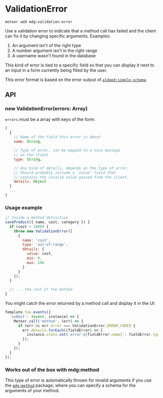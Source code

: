 # ValidationError

```
meteor add mdg:validation-error
```

Use a validation error to indicate that a method call has failed and the client can fix it by changing specific arguments. Examples:

1. An argument isn't of the right type
1. A number argument isn't in the right range
1. A username wasn't found in the database

This kind of error is tied to a specific field so that you can display it next to an input in a form currently being filled by the user.

This error format is based on the error output of [`aldeed:simple-schema`](https://github.com/aldeed/meteor-simple-schema).

## API

### new ValidationError(errors: Array)

`errors` must be a array with keys of the form:

```js
[
  {
    // Name of the field this error is about
    name: String,

    // Type of error, can be mapped to a nice message
    // on the client
    type: String,

    // Any kind of details, depends on the type of error.
    // Should probably include a `value` field that
    // contains the invalid value passed from the client.
    details: Object
  }
  ...
]
```

### Usage example

```js
// Inside a method definition
saveProduct({ name, cost, category }) {
  if (cost > 1000) {
    throw new ValidationError([
      {
        name: 'cost',
        type: 'out-of-range',
        details: {
          value: cost,
          min: 0,
          max: 100
        }
      }
    ]);
  }

  // ... the rest of the method
}
```

You might catch the error returned by a method call and display it in the UI:

```js
Template.foo.events({
  'submit': (event, instance) => {
    Meteor.call('method', (err) => {
      if (err && err.error === ValidationError.ERROR_CODE) {
        err.details.forEach((fieldError) => {
          instance.state.set(`error-${fieldError.name}`: fieldError.type);
        });
      }
    });
  }
});
```

### Works out of the box with mdg:method

This type of error is automatically thrown for invalid arguments if you use the [`mdg:method`](https://github.com/meteor/method) package, where you can specify a schema for the arguments of your method.
